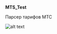 __MTS_Test__

Парсер тарифов МТС


![alt text](https://github.com/zhelandovskiy-ka/MTS-test/screen.png)
